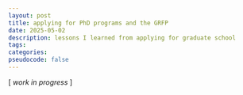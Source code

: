 ```yaml
---
layout: post
title: applying for PhD programs and the GRFP
date: 2025-05-02
description: lessons I learned from applying for graduate school 
tags:
categories:
pseudocode: false
---
```


[ <i>work in progress</i> ]